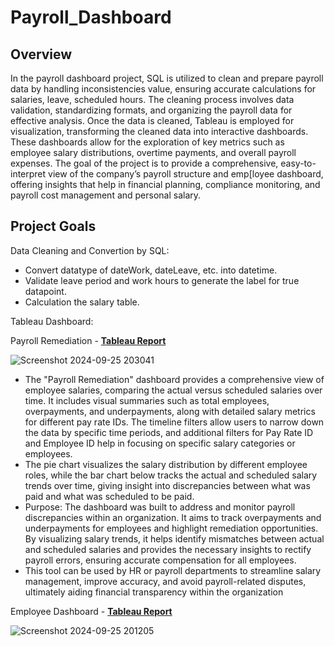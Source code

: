 # Payroll_Dashboard

## Overview
In the payroll dashboard project, SQL is utilized to clean and prepare payroll data by handling inconsistencies value, ensuring accurate calculations for salaries, leave, scheduled hours. The cleaning process involves data validation, standardizing formats, and organizing the payroll data for effective analysis.
Once the data is cleaned, Tableau is employed for visualization, transforming the cleaned data into interactive dashboards. These dashboards allow for the exploration of key metrics such as employee salary distributions, overtime payments, and overall payroll expenses. The goal of the project is to provide a comprehensive, easy-to-interpret view of the company’s payroll structure and emp[loyee dashboard, offering insights that help in financial planning, compliance monitoring, and payroll cost management and personal salary.

## Project Goals

Data Cleaning and Convertion by SQL:
* Convert datatype of dateWork, dateLeave, etc. into datetime.
* Validate leave period and work hours to generate the label for true datapoint.
* Calculation the salary table.

Tableau Dashboard:

Payroll Remediation - **[Tableau Report](https://public.tableau.com/app/profile/brian.ong1771/viz/PayrollRemediation/PAYROLLREMEDIATION?publish=yes)**

![Screenshot 2024-09-25 203041](https://github.com/user-attachments/assets/1490c9d8-9794-465c-adfc-f01c62b55d93)

* The "Payroll Remediation" dashboard provides a comprehensive view of employee salaries, comparing the actual versus scheduled salaries over time. It includes visual summaries such as total employees, overpayments, and underpayments, along with detailed salary metrics for different pay rate IDs. The timeline filters allow users to narrow down the data by specific time periods, and additional filters for Pay Rate ID and Employee ID help in focusing on specific salary categories or employees.
* The pie chart visualizes the salary distribution by different employee roles, while the bar chart below tracks the actual and scheduled salary trends over time, giving insight into discrepancies between what was paid and what was scheduled to be paid.
* Purpose: The dashboard was built to address and monitor payroll discrepancies within an organization. It aims to track overpayments and underpayments for employees and highlight remediation opportunities. By visualizing salary trends, it helps identify mismatches between actual and scheduled salaries and provides the necessary insights to rectify payroll errors, ensuring accurate compensation for all employees.
* This tool can be used by HR or payroll departments to streamline salary management, improve accuracy, and avoid payroll-related disputes, ultimately aiding financial transparency within the organization

Employee Dashboard - **[Tableau Report](https://public.tableau.com/app/profile/brian.ong1771/viz/EmpoyeeDashboard/EMPLOYEEDASHBOARD?publish=yes)**

![Screenshot 2024-09-25 201205](https://github.com/user-attachments/assets/8f852695-e079-412b-a11e-ddaff93c0151)


